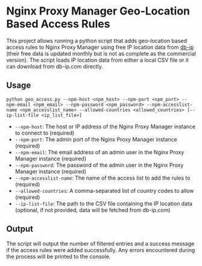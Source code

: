 # Nginx Proxy Manager Geo-Location Based Access Rules 

This project allows running a python script that adds geo-location based access rules to Nginx Proxy Manager using free IP location data from [db-ip](https://db-ip.com/db/download/ip-to-country-lite) (their free data is updated monthly but is not as complete as the commercial version). The script loads IP location data from either a local CSV file or it can download from db-ip.com directly.

## Usage

```
python geo_access.py --npm-host <npm_host> --npm-port <npm_port> --npm-email <npm_email> --npm-password <npm_password> --npm-accesslist-name <npm_accesslist_name> --allowed-countries <allowed_countries> [--ip-list-file <ip_list_file>]
```

* `--npm-host`: The host or IP address of the Nginx Proxy Manager instance to connect to (required)
* `--npm-port`: The admin port of the Nginx Proxy Manager instance (required)
* `--npm-email`: The email address of an admin user in the Nginx Proxy Manager instance (required)
* `--npm-password`: The password of the admin user in the Nginx Proxy Manager instance (required)
* `--npm-accesslist-name`: The name of the access list to add the rules to (required)
* `--allowed-countries`: A comma-separated list of country codes to allow (required)
* `--ip-list-file`: The path to the CSV file containing the IP location data (optional, if not provided, data will be fetched from db-ip.com)

## Output

The script will output the number of filtered entries and a success message if the access rules were added successfully. Any errors encountered during the process will be printed to the console.
